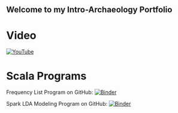 ## Welcome to my Intro-Archaeology Portfolio ##


# Video #
[![YouTube](https://cdn.pixabay.com/photo/2016/06/29/16/53/click-here-button-1487274_960_720.png)](https://www.youtube.com/watch?v=dQw4w9WgXcQ)

# Scala Programs #

Frequency List Program on GitHub:
[![Binder](https://mybinder.org/badge_logo.svg)](https://mybinder.org/v2/gh/henrycavanaugh/portfolio/master?urlpath=https%3A%2F%2Fgithub.com%2Fhenrycavanaugh%2Fportfolio%2Fblob%2Fmaster%2FAuthorityFrequencyListed.ipynb)

Spark LDA Modeling Program on GitHub:
[![Binder](https://mybinder.org/badge_logo.svg)](https://mybinder.org/v2/gh/henrycavanaugh/portfolio/master?urlpath=https%3A%2F%2Fgithub.com%2Fhenrycavanaugh%2Fportfolio%2Fblob%2Fmaster%2FSpark%2520Modeling%2520(20-topic).ipynb)

